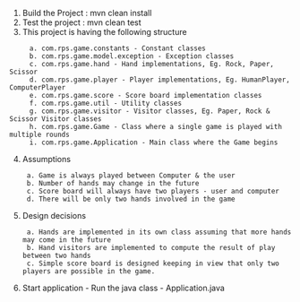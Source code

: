 1. Build the Project : mvn clean install
2. Test the project : mvn clean test
3. This project is having the following structure
  ```
       a. com.rps.game.constants - Constant classes
       b. com.rps.game.model.exception - Exception classes
       c. com.rps.game.hand - Hand implementations, Eg. Rock, Paper, Scissor
       d. com.rps.game.player - Player implementations, Eg. HumanPlayer, ComputerPlayer
       e. com.rps.game.score - Score board implementation classes
       f. com.rps.game.util - Utility classes
       g. com.rps.game.visitor - Visitor classes, Eg. Paper, Rock & Scissor Visitor classes
       h. com.rps.game.Game - Class where a single game is played with multiple rounds
       i. com.rps.game.Application - Main class where the Game begins
  ```
4. Assumptions
   ```
    a. Game is always played between Computer & the user
    b. Number of hands may change in the future
    c. Score board will always have two players - user and computer
    d. There will be only two hands involved in the game
   ```
5. Design decisions
   ```
    a. Hands are implemented in its own class assuming that more hands may come in the future
    b. Hand visitors are implemented to compute the result of play between two hands
    c. Simple score board is designed keeping in view that only two players are possible in the game.
   ```
6. Start application - Run the java class - Application.java